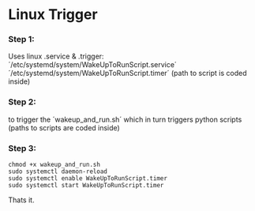 # Linux Trigger

### Step 1:
Uses linux .service & .trigger:
´/etc/systemd/system/WakeUpToRunScript.service´
´/etc/systemd/system/WakeUpToRunScript.timer´
(path to script is coded inside)

### Step 2:
to trigger the ´wakeup_and_run.sh´
which in turn triggers python scripts (paths to scripts are coded inside)

### Step 3:
```
chmod +x wakeup_and_run.sh
sudo systemctl daemon-reload
sudo systemctl enable WakeUpToRunScript.timer
sudo systemctl start WakeUpToRunScript.timer
```

Thats it.
